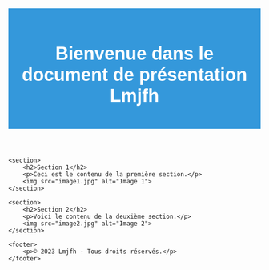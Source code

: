 <title>Lmjfh - Document de Présentation</title>
    <style>
        /* Style CSS pour rendre la page jolie */
        body {
            font-family: Arial, sans-serif;
        }
        header {
            text-align: center;
            background-color: #3498db;
            color: #fff;
            padding: 20px;
        }
        h1 {
            font-size: 36px;
        }
        section {
            margin: 20px;
            padding: 20px;
            background-color: #f1f1f1;
            border-radius: 10px;
        }
        footer {
            text-align: center;
            background-color: #3498db;
            color: #fff;
            padding: 10px;
        }
    </style>
</head>
<body>
    <header>
        <h1>Bienvenue dans le document de présentation Lmjfh</h1>
    </header>

    <section>
        <h2>Section 1</h2>
        <p>Ceci est le contenu de la première section.</p>
        <img src="image1.jpg" alt="Image 1">
    </section>

    <section>
        <h2>Section 2</h2>
        <p>Voici le contenu de la deuxième section.</p>
        <img src="image2.jpg" alt="Image 2">
    </section>

    <footer>
        <p>© 2023 Lmjfh - Tous droits réservés.</p>
    </footer>
